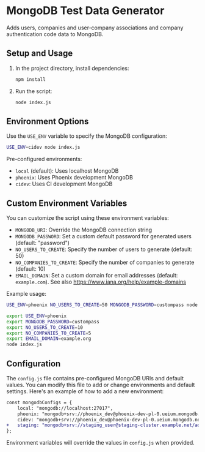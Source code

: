 # MongoDB Test Data Generator

Adds users, companies and user-company associations and company authentication code data to MongoDB.

## Setup and Usage

1. In the project directory, install dependencies:
   ```bash
   npm install
   ```

2. Run the script:
   ```bash
   node index.js
   ```

## Environment Options

Use the `USE_ENV` variable to specify the MongoDB configuration:

```bash
USE_ENV=cidev node index.js
```

Pre-configured environments:
- `local` (default): Uses localhost MongoDB
- `phoenix`: Uses Phoenix development MongoDB
- `cidev`: Uses CI development MongoDB

## Custom Environment Variables

You can customize the script using these environment variables:

- `MONGODB_URI`: Override the MongoDB connection string
- `MONGODB_PASSWORD`: Set a custom default password for generated users (default: "password")
- `NO_USERS_TO_CREATE`: Specify the number of users to generate (default: 50)
- `NO_COMPANIES_TO_CREATE`: Specify the number of companies to generate (default: 10)
- `EMAIL_DOMAIN`: Set a custom domain for email addresses (default: `example.com`). See also https://www.iana.org/help/example-domains

Example usage:
```bash
USE_ENV=phoenix NO_USERS_TO_CREATE=50 MONGODB_PASSWORD=custompass node index.js
```

```bash
export USE_ENV=phoenix 
export MONGODB_PASSWORD=custompass 
export NO_USERS_TO_CREATE=10
export NO_COMPANIES_TO_CREATE=5 
export EMAIL_DOMAIN=example.org
node index.js
```

## Configuration

The `config.js` file contains pre-configured MongoDB URIs and default values. You can modify this file to add or change environments and default settings. Here's an example of how to add a new environment:

```diff
const mongodbConfigs = {
    local: "mongodb://localhost:27017",
    phoenix: "mongodb+srv://phoenix_dev@phoenix-dev-pl-0.ueium.mongodb.net/admin?...",
    cidev: "mongodb+srv://phoenix_dev@phoenix-dev-pl-0.ueium.mongodb.net/admin?...",
+   staging: "mongodb+srv://staging_user@staging-cluster.example.net/admin?..."
};
```

Environment variables will override the values in `config.js` when provided.